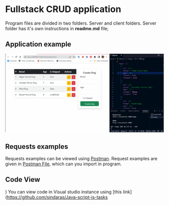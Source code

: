 # Fullstack CRUD application

Program files are divided in two folders. Server and client folders. Server folder has it's own instructions in __readme.md__ file;

## Application example
![](fs-crud-aidas-sindaras.gif)

## Requests examples
Requests examples can be viewed using [Postman](https://www.postman.com/downloads/). Request examples are given in [Postman File](./dogs.postman_collection.json), which can you import in program.

## Code View
)
You can view code in Visual studio instance using [this link](https://github.com/sindaras/Java-script-js-tasks